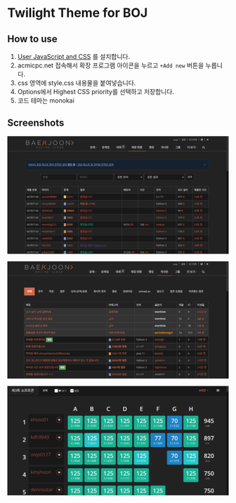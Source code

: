 # Twilight Theme for BOJ

## How to use
1. [User JavaScript and CSS](https://chrome.google.com/webstore/detail/user-javascript-and-css/nbhcbdghjpllgmfilhnhkllmkecfmpld?hl=en) 를 설치합니다.
2. acmicpc.net 접속해서 확장 프로그램 아이콘을 누르고 `+Add new` 버튼을 누릅니다.
3. css 영역에 style.css 내용물을 붙여넣습니다.
4. Options에서 Highest CSS priority를 선택하고 저장합니다.
5. 코드 테마는 monokai

## Screenshots

![](.screenshots/2.PNG)


![](.screenshots/3.PNG)


![](.screenshots/1.PNG)

